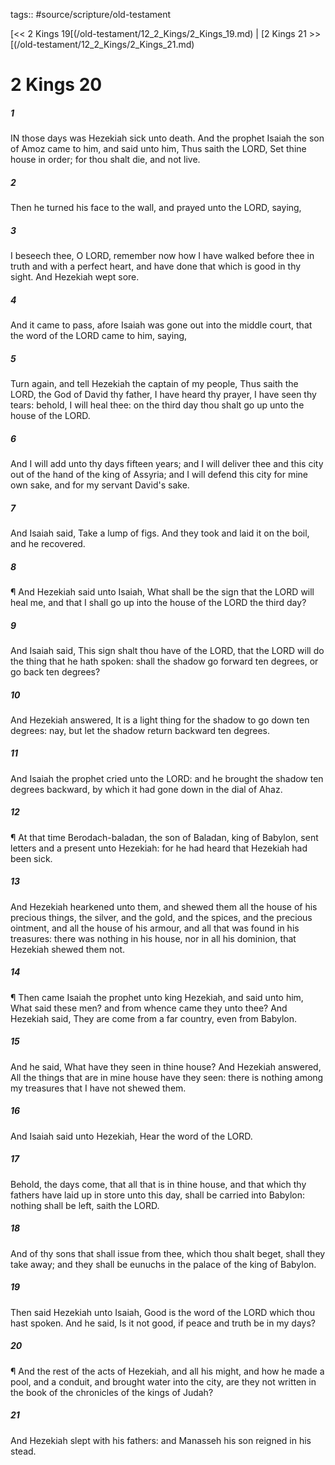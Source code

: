 tags:: #source/scripture/old-testament

[<< 2 Kings 19[(/old-testament/12_2_Kings/2_Kings_19.md) | [2 Kings 21 >>[(/old-testament/12_2_Kings/2_Kings_21.md)

# 2 Kings 20

##### 1

IN those days was Hezekiah sick unto death. And the prophet Isaiah the son of Amoz came to him, and said unto him, Thus saith the LORD, Set thine house in order; for thou shalt die, and not live.

##### 2

Then he turned his face to the wall, and prayed unto the LORD, saying,

##### 3

I beseech thee, O LORD, remember now how I have walked before thee in truth and with a perfect heart, and have done that which is good in thy sight. And Hezekiah wept sore.

##### 4

And it came to pass, afore Isaiah was gone out into the middle court, that the word of the LORD came to him, saying,

##### 5

Turn again, and tell Hezekiah the captain of my people, Thus saith the LORD, the God of David thy father, I have heard thy prayer, I have seen thy tears: behold, I will heal thee: on the third day thou shalt go up unto the house of the LORD.

##### 6

And I will add unto thy days fifteen years; and I will deliver thee and this city out of the hand of the king of Assyria; and I will defend this city for mine own sake, and for my servant David's sake.

##### 7

And Isaiah said, Take a lump of figs. And they took and laid it on the boil, and he recovered.

##### 8

¶ And Hezekiah said unto Isaiah, What shall be the sign that the LORD will heal me, and that I shall go up into the house of the LORD the third day?

##### 9

And Isaiah said, This sign shalt thou have of the LORD, that the LORD will do the thing that he hath spoken: shall the shadow go forward ten degrees, or go back ten degrees?

##### 10

And Hezekiah answered, It is a light thing for the shadow to go down ten degrees: nay, but let the shadow return backward ten degrees.

##### 11

And Isaiah the prophet cried unto the LORD: and he brought the shadow ten degrees backward, by which it had gone down in the dial of Ahaz.

##### 12

¶ At that time Berodach-baladan, the son of Baladan, king of Babylon, sent letters and a present unto Hezekiah: for he had heard that Hezekiah had been sick.

##### 13

And Hezekiah hearkened unto them, and shewed them all the house of his precious things, the silver, and the gold, and the spices, and the precious ointment, and all the house of his armour, and all that was found in his treasures: there was nothing in his house, nor in all his dominion, that Hezekiah shewed them not.

##### 14

¶ Then came Isaiah the prophet unto king Hezekiah, and said unto him, What said these men? and from whence came they unto thee? And Hezekiah said, They are come from a far country, even from Babylon.

##### 15

And he said, What have they seen in thine house? And Hezekiah answered, All the things that are in mine house have they seen: there is nothing among my treasures that I have not shewed them.

##### 16

And Isaiah said unto Hezekiah, Hear the word of the LORD.

##### 17

Behold, the days come, that all that is in thine house, and that which thy fathers have laid up in store unto this day, shall be carried into Babylon: nothing shall be left, saith the LORD.

##### 18

And of thy sons that shall issue from thee, which thou shalt beget, shall they take away; and they shall be eunuchs in the palace of the king of Babylon.

##### 19

Then said Hezekiah unto Isaiah, Good is the word of the LORD which thou hast spoken. And he said, Is it not good, if peace and truth be in my days?

##### 20

¶ And the rest of the acts of Hezekiah, and all his might, and how he made a pool, and a conduit, and brought water into the city, are they not written in the book of the chronicles of the kings of Judah?

##### 21

And Hezekiah slept with his fathers: and Manasseh his son reigned in his stead.
